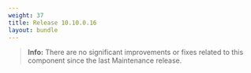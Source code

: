 ```yaml
---
weight: 37
title: Release 10.10.0.16
layout: bundle
---
```



>**Info:** There are no significant improvements or fixes related to this component since the last Maintenance release.
